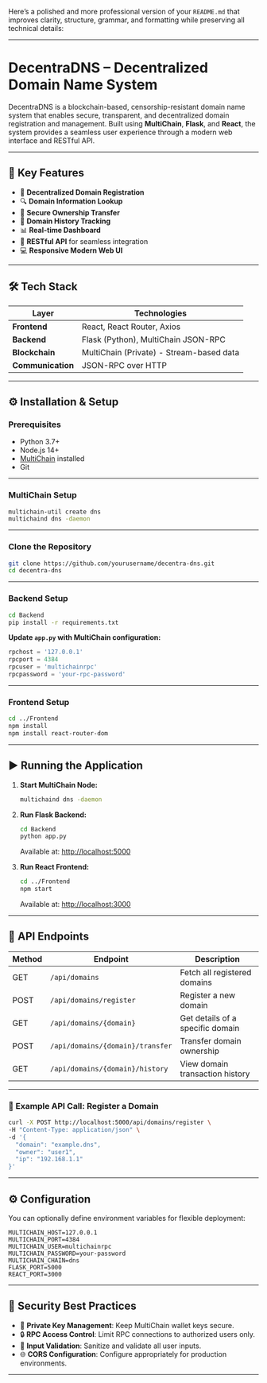Here’s a polished and more professional version of your `README.md` that improves clarity, structure, grammar, and formatting while preserving all technical details:

---

# **DecentraDNS** – Decentralized Domain Name System

DecentraDNS is a blockchain-based, censorship-resistant domain name system that enables secure, transparent, and decentralized domain registration and management. Built using **MultiChain**, **Flask**, and **React**, the system provides a seamless user experience through a modern web interface and RESTful API.

---

## 🚀 **Key Features**

* 🔗 **Decentralized Domain Registration**
* 🔍 **Domain Information Lookup**
* 🔑 **Secure Ownership Transfer**
* 📜 **Domain History Tracking**
* 📊 **Real-time Dashboard**
* 🧩 **RESTful API** for seamless integration
* 💻 **Responsive Modern Web UI**

---

## 🛠️ **Tech Stack**

| Layer             | Technologies                             |
| ----------------- | ---------------------------------------- |
| **Frontend**      | React, React Router, Axios               |
| **Backend**       | Flask (Python), MultiChain JSON-RPC      |
| **Blockchain**    | MultiChain (Private) - Stream-based data |
| **Communication** | JSON-RPC over HTTP                       |

---

## ⚙️ **Installation & Setup**

### **Prerequisites**

* Python 3.7+
* Node.js 14+
* [MultiChain](https://www.multichain.com/download/) installed
* Git

---

### **MultiChain Setup**

```bash
multichain-util create dns
multichaind dns -daemon
```

---

### **Clone the Repository**

```bash
git clone https://github.com/yourusername/decentra-dns.git
cd decentra-dns
```

---

### **Backend Setup**

```bash
cd Backend
pip install -r requirements.txt
```

**Update `app.py` with MultiChain configuration:**

```python
rpchost = '127.0.0.1'
rpcport = 4384
rpcuser = 'multichainrpc'
rpcpassword = 'your-rpc-password'
```

---

### **Frontend Setup**

```bash
cd ../Frontend
npm install
npm install react-router-dom
```

---

## ▶️ **Running the Application**

1. **Start MultiChain Node:**

   ```bash
   multichaind dns -daemon
   ```

2. **Run Flask Backend:**

   ```bash
   cd Backend
   python app.py
   ```

   Available at: [http://localhost:5000](http://localhost:5000)

3. **Run React Frontend:**

   ```bash
   cd ../Frontend
   npm start
   ```

   Available at: [http://localhost:3000](http://localhost:3000)

---

## 📡 **API Endpoints**

| Method | Endpoint                         | Description                      |
| ------ | -------------------------------- | -------------------------------- |
| GET    | `/api/domains`                   | Fetch all registered domains     |
| POST   | `/api/domains/register`          | Register a new domain            |
| GET    | `/api/domains/{domain}`          | Get details of a specific domain |
| POST   | `/api/domains/{domain}/transfer` | Transfer domain ownership        |
| GET    | `/api/domains/{domain}/history`  | View domain transaction history  |

---

### 🧪 Example API Call: Register a Domain

```bash
curl -X POST http://localhost:5000/api/domains/register \
-H "Content-Type: application/json" \
-d '{
  "domain": "example.dns",
  "owner": "user1",
  "ip": "192.168.1.1"
}'
```

---

## ⚙️ **Configuration**

You can optionally define environment variables for flexible deployment:

```env
MULTICHAIN_HOST=127.0.0.1
MULTICHAIN_PORT=4384
MULTICHAIN_USER=multichainrpc
MULTICHAIN_PASSWORD=your-password
MULTICHAIN_CHAIN=dns
FLASK_PORT=5000
REACT_PORT=3000
```

---

## 🔐 **Security Best Practices**

* 🔑 **Private Key Management**: Keep MultiChain wallet keys secure.
* 🔒 **RPC Access Control**: Limit RPC connections to authorized users only.
* 🧼 **Input Validation**: Sanitize and validate all user inputs.
* 🌐 **CORS Configuration**: Configure appropriately for production environments.

---

